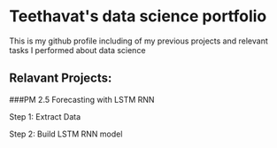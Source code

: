 # Teethavat's data science portfolio

This is my github profile including of my previous projects and relevant tasks I performed about data science

## Relavant Projects:

###PM 2.5 Forecasting with LSTM RNN

Step 1: Extract Data

Step 2: Build LSTM RNN model
